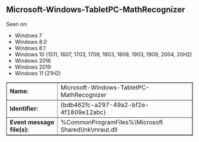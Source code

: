 ## Microsoft-Windows-TabletPC-MathRecognizer

Seen on:
* Windows 7
* Windows 8.0
* Windows 8.1
* Windows 10 (1511, 1607, 1703, 1709, 1803, 1809, 1903, 1909, 2004, 20H2)
* Windows 2016
* Windows 2019
* Windows 11 (21H2)

<table border="1" class="docutils">
  <tbody>
    <tr>
      <td><b>Name:</b></td>
      <td>Microsoft-Windows-TabletPC-MathRecognizer</td>
    </tr>
    <tr>
      <td><b>Identifier:</b></td>
      <td>{bdb462fc-a297-49a2-bf2e-4f1809e12abc}</td>
    </tr>
    <tr>
      <td><b>Event message file(s):</b></td>
      <td>%CommonProgramFiles%\Microsoft Shared\Ink\mraut.dll</td>
    </tr>
  </tbody>
</table>

&nbsp;

